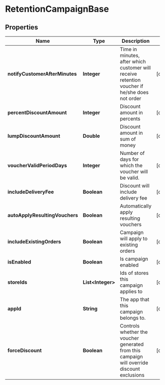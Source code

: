 
# RetentionCampaignBase

## Properties
Name | Type | Description | Notes
------------ | ------------- | ------------- | -------------
**notifyCustomerAfterMinutes** | **Integer** | Time in minutes, after which customer will receive retention voucher if he/she does not order |  [optional]
**percentDiscountAmount** | **Integer** | Discount amount in percents |  [optional]
**lumpDiscountAmount** | **Double** | Discount amount in sum of money |  [optional]
**voucherValidPeriodDays** | **Integer** | Number of days for which the voucher will be valid. |  [optional]
**includeDeliveryFee** | **Boolean** | Discount will include delivery fee |  [optional]
**autoApplyResultingVouchers** | **Boolean** | Automatically apply resulting vouchers |  [optional]
**includeExistingOrders** | **Boolean** | Campaign will apply to existing orders |  [optional]
**isEnabled** | **Boolean** | Is campaign enabled |  [optional]
**storeIds** | **List&lt;Integer&gt;** | Ids of stores this campaign applies to |  [optional]
**appId** | **String** | The app that this campaign belongs to. |  [optional]
**forceDiscount** | **Boolean** | Controls whether the voucher generated from this campaign will override discount exclusions |  [optional]



